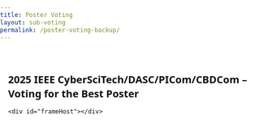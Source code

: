 ```yaml
---
title: Poster Voting
layout: sub-voting
permalink: /poster-voting-backup/
---
```


<html lang="en">
<head>
<meta charset="UTF-8" />
<meta name="viewport" content="width=device-width,initial-scale=1" />
<title>2025 IEEE CyberSciTech/DASC/PICom/CBDCom – Voting for the Best Poster</title>
<style>
  html, body { font-family: system-ui, -apple-system, "Segoe UI", Roboto, "Helvetica Neue", Arial; margin:0; padding:0; background:#fff; color:#111; }
  .card { max-width: 800px; margin: 0 auto; padding: 20px 16px; }
  h2 { font-size: 1.25rem; line-height: 1.4; margin-bottom: 8px; }
  .muted { color:#555; font-size:0.95rem; line-height:1.5; }
  .hidden { display:none; }
  .btn { display:inline-block; padding:10px 18px; border:1px solid #ccc; border-radius:8px; background:#f8f8f8; cursor:pointer; font-size:0.95rem; }
  .btn:hover { background:#eee; }
  .pin-box { display:flex; gap:8px; align-items:center; flex-wrap:wrap; margin-top:8px; }
  .pin-input { padding:10px 12px; border:1px solid #ccc; border-radius:8px; font-size:1rem; min-width: 240px; }
  .msg { margin-top:8px; font-size:0.95rem; }
  iframe { width:100%; height:100dvh; border:0; margin-top:12px; }
  @media (max-width: 600px) {
    .card { max-width:none; padding:0; }
    h2, .muted { padding: 12px 12px 0; }
  }
</style>
<script>
  // === Config ===
  const FORM_ID = '1FAIpQLSdhRpCrafvTMqVIfcXWNh_ZoL0XwLIxcUqnzFwx-ySSpH6vhQ';
  const IFRAME_SRC_EMBED = `https://docs.google.com/forms/d/e/${FORM_ID}/viewform?embedded=true`;

  // Allowed PIN hashes (SHA-256, hex). For PIN: CSTCPOSTERVOTE
  const ALLOWED_PIN_HASHES = [
    'bcaadde71a7434dc6d9532797ad5686d2404e019eae0c9632923d1a1b4ddd1d7'
  ];

  // === Persistence (Cookie + LocalStorage) ===
  function setSubmittedFlag(days = 365) {
    try { localStorage.setItem(`form_${FORM_ID}_submitted`, '1'); } catch {}
    const d = new Date(); d.setTime(d.getTime() + days*24*60*60*1000);
    document.cookie = `form_${FORM_ID}_submitted=1; expires=${d.toUTCString()}; path=/; SameSite=Lax`;
  }
  function hasSubmittedFlag() {
    try { if (localStorage.getItem(`form_${FORM_ID}_submitted`) === '1') return true; } catch {}
    return document.cookie.split('; ').some(row => row.startsWith(`form_${FORM_ID}_submitted=`));
  }
  function clearLocalMarker() {
    try { localStorage.removeItem(`form_${FORM_ID}_submitted`); } catch {}
    document.cookie = `form_${FORM_ID}_submitted=; expires=Thu, 01 Jan 1970 00:00:00 UTC; path=/; SameSite=Lax`;
  }

  // === Hash helper (SHA-256 → hex) ===
  async function sha256Hex(str) {
    const enc = new TextEncoder();
    const data = enc.encode(str);
    const hashBuffer = await crypto.subtle.digest('SHA-256', data);
    const hashArray = Array.from(new Uint8Array(hashBuffer));
    return hashArray.map(b => b.toString(16).padStart(2, '0')).join('');
  }

  // === Verify PIN from password field and unlock on THIS device ===
  async function verifyPinAndUnlock(inputId, feedbackId) {
    const input = document.getElementById(inputId);
    const feedback = document.getElementById(feedbackId);
    const val = (input.value || '').trim();
    if (!val) {
      feedback.textContent = 'Please enter the organizer PIN.';
      feedback.style.color = '#b00020';
      return;
    }
    try {
      const h = await sha256Hex(val);
      if (ALLOWED_PIN_HASHES.includes(h)) {
        clearLocalMarker();
        feedback.textContent = 'Re-submission enabled on this device. The form will reload.';
        feedback.style.color = '#0a7f2e';
        setTimeout(() => location.reload(), 600);
      } else {
        feedback.textContent = 'Invalid PIN.';
        feedback.style.color = '#b00020';
      }
    } catch (e) {
      feedback.textContent = 'Unexpected error. Please try again.';
      feedback.style.color = '#b00020';
      console.error(e);
    }
  }

  document.addEventListener('DOMContentLoaded', () => {
    const container = document.getElementById('container');
    const done = document.getElementById('done');
    const denied = document.getElementById('denied');

    if (hasSubmittedFlag()) {
      container.classList.add('hidden');
      denied.classList.remove('hidden');
      return;
    }

    let loadCount = 0;
    const iframe = document.createElement('iframe');
    iframe.id = 'gform';
    iframe.src = IFRAME_SRC_EMBED;

    iframe.addEventListener('load', () => {
      loadCount++;
      if (loadCount >= 2) { // second load = formResponse
        setSubmittedFlag();
        container.classList.add('hidden');
        done.classList.remove('hidden');
      }
    });

    document.getElementById('frameHost').appendChild(iframe);
  });
</script>
</head>
<body>
  <!-- Main form container -->
  <div class="card" id="container">
    <h2>2025 IEEE CyberSciTech/DASC/PICom/CBDCom – Voting for the Best Poster</h2>

    <div id="frameHost"></div>
  </div>

  <!-- Done screen (after successful submission detected) -->
  <div class="card hidden" id="done">
    <h2>Thank you for your submission!</h2>
    <p class="muted">Your vote has been recorded on this device.</p>

    <div class="msg">
      <strong>Need to correct your vote?</strong><br />
      Please contact an organizer to enter the PIN below to enable re-submission on <em>this device only</em>.
    </div>
    <div class="pin-box">
      <input id="pin_done" class="pin-input" type="password" placeholder="Organizer PIN" autocomplete="off" />
      <button class="btn" onclick="verifyPinAndUnlock('pin_done', 'fb_done')">Submit</button>
    </div>
    <div id="fb_done" class="msg"></div>
  </div>

  <!-- Denied screen (already marked on this device before opening the form) -->
  <div class="card hidden" id="denied">
    <h2>Already submitted on this device</h2>
    <p class="muted">
      If you need to re-vote due to an error, please contact an organizer to enter the PIN below.
    </p>

    <div class="pin-box">
      <input id="pin_denied" class="pin-input" type="password" placeholder="Organizer PIN" autocomplete="off" />
      <button class="btn" onclick="verifyPinAndUnlock('pin_denied', 'fb_denied')">Submit</button>
    </div>
    <div id="fb_denied" class="msg"></div>
  </div>
</body>
</html>


